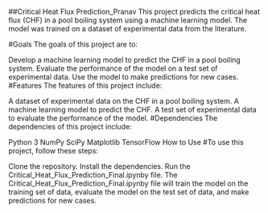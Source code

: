 ##Critical Heat Flux Prediction_Pranav
This project predicts the critical heat flux (CHF) in a pool boiling system using a machine learning model. The model was trained on a dataset of experimental data from the literature.

#Goals
The goals of this project are to:

Develop a machine learning model to predict the CHF in a pool boiling system.
Evaluate the performance of the model on a test set of experimental data.
Use the model to make predictions for new cases.
#Features
The features of this project include:

A dataset of experimental data on the CHF in a pool boiling system.
A machine learning model to predict the CHF.
A test set of experimental data to evaluate the performance of the model.
#Dependencies
The dependencies of this project include:

Python 3
NumPy
SciPy
Matplotlib
TensorFlow
How to Use
#To use this project, follow these steps:

Clone the repository.
Install the dependencies.
Run the Critical_Heat_Flux_Prediction_Final.ipynby file.
The Critical_Heat_Flux_Prediction_Final.ipynby file will train the model on the training set of data, evaluate the model on the test set of data, and make predictions for new cases.

